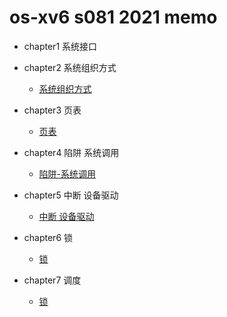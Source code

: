# os-xv6 s081 2021 memo
* chapter1 系统接口
* chapter2 系统组织方式
    * [系统组织方式](memos/chapter2.md)

* chapter3 页表
    * [页表](memos/virtual-memory.md)

* chapter4 陷阱 系统调用
    * [陷阱-系统调用](memos/chapter4-trap-system-call.md)

* chapter5 中断 设备驱动
    * [中断 设备驱动](memos/chapter5-interupt-device_driver.md)

* chapter6 锁
    * [锁](memos/chapter6-lock.md)

* chapter7 调度
    * [锁](memos/chapter7-scheduling.md)



